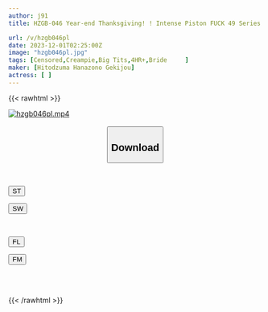 ```yaml
---
author: j91
title: HZGB-046 Year-end Thanksgiving! ! Intense Piston FUCK 49 Series From 5 Minutes Before Ejaculation [4K] Ultra High Quality 5 Hours Ultra HD BEST

url: /v/hzgb046pl
date: 2023-12-01T02:25:00Z
image: "hzgb046pl.jpg"
tags: [Censored,Creampie,Big Tits,4HR+,Bride	 ]
maker: [Hitodzuma Hanazono Gekijou]
actress: [ ]
---
```



{{< rawhtml >}}

<div class="video" data-videoid="WqMVyw108BTbvwd">
    <a href="javascript:;">
        <img src="/v/hzgb046pl/hzgb046pl.jpg" width="WIDTH" height="HEIGHT" alt="hzgb046pl.mp4" loading="lazy">
    </a>
</div>

<script type="text/javascript" src="https://j91.asia/asset/on-demand-st.js"></script>

<br>
  <link rel="stylesheet" href="https://j91.asia/asset/bs5.css">
  
  <center>
  <button class="btn btn-primary" type="button" data-bs-toggle="collapse" data-bs-target=".multi-collapse" aria-expanded="false" aria-controls="multiCollapseExample1 multiCollapseExample2"><h2>Download</h2></button></center>
</p>
<div class="row">
  <div class="col">
    <div class="collapse multi-collapse" id="multiCollapseExample1">
      <div class="card card-body">
	      	      <br>
<div class="buttons">  
<p><a href="https://streamtape.to/v/WqMVyw108BTbvwd" target="_blank"><button class="btn-hover color-3"><i class="fa fa-download"></i> ST</button></a></p>
<p><a href="https://flaswish.com/8kd5yywsvqsk" target="_blank"><button class="btn-hover color-2"><i class="fa fa-download"></i> SW</button></a></p></div>
    </div>
  </div>
</div>
  <div class="col">
    <div class="collapse multi-collapse" id="multiCollapseExample2">
      <div class="card card-body">
	      <br>
<div class="buttons">
<p><a href="javascript:;" target="_blank"><button class="btn-hover color-9"><i class="fa fa-download"></i> FL</button></a></p>
<p><a href="javascript:;" target="_blank"><button class="btn-hover color-8"><i class="fa fa-download"></i> FM</button></a></p></div>
<br><br>
      </div>
    </div>
  </div>
</div>

{{< /rawhtml >}}